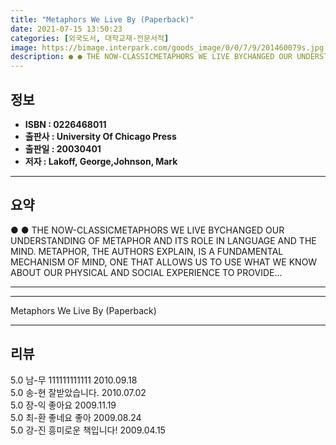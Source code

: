 ```yaml
---
title: "Metaphors We Live By (Paperback)"
date: 2021-07-15 13:50:23
categories: [외국도서, 대학교재-전문서적]
image: https://bimage.interpark.com/goods_image/0/0/7/9/201460079s.jpg
description: ● ● THE NOW-CLASSICMETAPHORS WE LIVE BYCHANGED OUR UNDERSTANDING OF METAPHOR AND ITS ROLE IN LANGUAGE AND THE MIND. METAPHOR, THE AUTHORS EXPLAIN, IS A FUNDAM
---
```


## **정보**

- **ISBN : 0226468011**
- **출판사 : University Of Chicago Press**
- **출판일 : 20030401**
- **저자 : Lakoff, George,Johnson, Mark**

------



## **요약**

●  ●  THE NOW-CLASSICMETAPHORS WE LIVE BYCHANGED OUR UNDERSTANDING OF METAPHOR AND ITS ROLE IN LANGUAGE AND THE MIND. METAPHOR, THE AUTHORS EXPLAIN, IS A FUNDAMENTAL MECHANISM OF MIND, ONE THAT ALLOWS US TO USE WHAT WE KNOW ABOUT OUR PHYSICAL AND SOCIAL EXPERIENCE TO PROVIDE... 

------



------


Metaphors We Live By (Paperback) 

------


## **리뷰** 

5.0 남-무 111111111111 2010.09.18 <br/>5.0 송-현 잘받았습니다. 2010.07.02 <br/>5.0 장-익 좋아요 2009.11.19 <br/>5.0 최-환 좋네요 좋아 2009.08.24 <br/>5.0 강-진 흥미로운 책입니다! 2009.04.15 <br/>